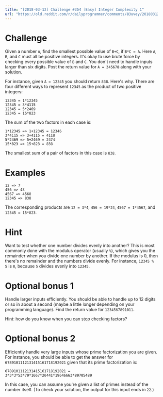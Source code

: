 ```yaml
---
title: "[2018-03-12] Challenge #354 [Easy] Integer Complexity 1"
url: "https://old.reddit.com/r/dailyprogrammer/comments/83uvey/20180312_challenge_354_easy_integer_complexity_1/"
---
```


# Challenge

Given a number `A`, find the smallest possible value of `B+C`, if `B*C = A`. Here `A`, `B`, and `C` must all be positive integers. It's okay to use brute force by checking every possible value of `B` and `C`. You don't need to handle inputs larger than six digits. Post the return value for `A = 345678` along with your solution.

For instance, given `A = 12345` you should return `838`. Here's why. There are four different ways to represent `12345` as the product of two positive integers:

    12345 = 1*12345
    12345 = 3*4115
    12345 = 5*2469
    12345 = 15*823

The sum of the two factors in each case is:

    1*12345 => 1+12345 = 12346
    3*4115 => 3+4115 = 4118
    5*2469 => 5+2469 = 2474
    15*823 => 15+823 = 838

The smallest sum of a pair of factors in this case is `838`.

# Examples

    12 => 7
    456 => 43
    4567 => 4568
    12345 => 838

The corresponding products are `12 = 3*4`, `456 = 19*24`, `4567 = 1*4567`, and `12345 = 15*823`.

# Hint

Want to test whether one number divides evenly into another? This is most commonly done with the modulus operator (usually `%`), which gives you the remainder when you divide one number by another. If the modulus is 0, then there's no remainder and the numbers divide evenly. For instance, `12345 % 5` is `0`, because `5` divides evenly into `12345`.

# Optional bonus 1

Handle larger inputs efficiently. You should be able to handle up to 12 digits or so in about a second (maybe a little longer depending on your programming language). Find the return value for `1234567891011`.

Hint: how do you know when you can stop checking factors?

# Optional bonus 2

Efficiently handle very large inputs whose prime factorization you are given. For instance, you should be able to get the answer for `6789101112131415161718192021` given that its prime factorization is:

    6789101112131415161718192021 = 3*3*3*53*79*1667*20441*19646663*89705489

In this case, you can assume you're given a list of primes instead of the number itself. (To check your solution, the output for this input ends in `22`.)